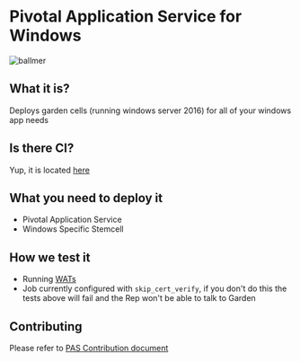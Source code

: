 # Pivotal Application Service for Windows

![ballmer](http://i.giphy.com/mwDdHHKyuHe6c.gif)

## What it is?

Deploys garden cells (running windows server 2016) for all of your windows app needs

## Is there CI?

Yup, it is located [here](https://releng.ci.cf-app.com/teams/main/pipelines/wrt-2016::next)

## What you need to deploy it

- Pivotal Application Service
- Windows Specific Stemcell

## How we test it

- Running [WATs](https://github.com/cloudfoundry/wats)
- Job currently configured with `skip_cert_verify`, if you don't do this the tests above will fail and the Rep won't be able to talk to Garden

## Contributing

Please refer to [PAS Contribution document](https://github.com/pivotal-cf/p-runtime/blob/master/CONTRIBUTING.md)
